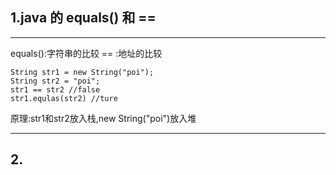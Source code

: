 
## 1.java 的 equals() 和 ==
***
equals():字符串的比较
==      :地址的比较
```
String str1 = new String("poi");
String str2 = "poi";
str1 == str2 //false
str1.equlas(str2) //ture
```
原理:str1和str2放入栈,new String("poi")放入堆
***

## 2.



<meta http-equiv="refresh" content="0.5">